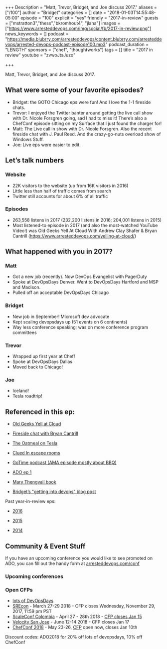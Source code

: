 +++
Description = "Matt, Trevor, Bridget, and Joe discuss 2017."
aliases = ["/100"]
author = "Bridget"
categories = []
date = "2018-01-03T14:55:48-05:00"
episode = "100"
explicit = "yes"
friendly = "2017-in-review"
guests = ["mstratton3","thess","bkromhout4", "jlaha"]
images = ["https://www.arresteddevops.com/img/social/fb/2017-in-review.png"]
news_keywords = []
podcast = "https://media.blubrry.com/arresteddevops/content.blubrry.com/arresteddevops/arrested-devops-podcast-episode100.mp3"
podcast_duration = "LENGTH"
sponsors = ["chef", "thoughtworks"]
tags = []
title = "2017 in review"
youtube = "zvwoJtsJuzo"

+++

Matt, Trevor, Bridget, and Joe discuss 2017.

## What were some of your favorite episodes?

- Bridget: the GOTO Chicago eps were fun! And I love the 1-1 fireside chats.
- Trevor: I enjoyed the Twitter banter around getting the live call show with Dr. Nicole Forsgren going, sad I had to miss it! There’s also a ChefConf episode sitting on my Surface that I just found the charger for!
- Matt: The Live call in show with Dr. Nicole Forsgren. Also the recent fireside chat with J. Paul Reed. And the crazy-go-nuts overload show of Windows Stuff.
- Joe: Live eps were easier to edit.

## Let’s talk numbers

### Website
- 22K visitors to the website  (up from 16K visitors in 2016)
- Little less than half of traffic comes from search
- Twitter still accounts for about 6% of all traffic

### Episodes
- 263,558 listens in 2017 (232,200 listens in 2016; 204,001 listens in 2015)
- Most listened-to episode in 2017 (and also the most-watched YouTube Video!) was Old Geeks Yell At Cloud With Andrew Clay Shafer & Bryan Cantrill (https://www.arresteddevops.com/yelling-at-cloud/) 

## What happened with you in 2017?

### Matt
- Got a new job (recently). Now DevOps Evangelist with PagerDuty
- Spoke at DevOpsDays Denver. Went to DevOpsDays Hartford and MSP and Madison.
- Pulled off an acceptable DevOpsDays Chicago

### Bridget
- New job in September! Microsoft dev advocate
- Kept scaling devopsdays up (51 events on 6 continents)
- Way less conference speaking; was on more conference program committees

### Trevor
- Wrapped up first year at Chef! 
- Spoke at DevOpsDays Dallas
- Moved back to Chicago!

### Joe
- Iceland!
- Tesla roadtrip!



## Referenced in this ep:

- [Old Geeks Yell at Cloud](https://www.arresteddevops.com/yelling-at-cloud/)

- [Fireside chat with Bryan Cantrill](https://www.arresteddevops.com/fireside-chat/)

- [The Oatmeal on Tesla](http://theoatmeal.com/comics/tesla_model_s )

- [Clued In escape rooms](http://cluedinescaperooms.com/)

- [GoTime podcast (AMA episode mostly about BBQ)](https://changelog.com/gotime/45)

- [ADO ep 1](https://www.arresteddevops.com/what-is-devops/)

- [Mary Thengvall book](https://twitter.com/mary_grace/status/944289024159526912)

- [Bridget’s "getting into devops" blog post](https://bridgetkromhout.com/blog/noona-is-devops-style/)


Past year-in-review eps:

- [2016](https://www.arresteddevops.com/2016-wrapup/)

- [2015](https://www.arresteddevops.com/2015-in-review/)

- [2014](https://www.arresteddevops.com/a-year-of-ado/)



## Community & Event Stuff

If you have an upcoming conference you would like to see promoted on ADO, you can fill out the handy form at [arresteddevops.com/conf](https://arresteddevops.com/conf)

### Upcoming conferences

### Open CFPs

* [lots of DevOpsDays](https://devopsdays.org/speaking)
* [SREcon](https://www.usenix.org/conference/srecon18americas/call-for-participation) - March 27-29 2018 - CFP closes Wednesday, November 29, 2017, 11:59 pm PST
* [ScaleConf Colombia](http://scaleconfco.com/) - April 27 - 28th 2018 - [CFP closes Jan 15](https://www.papercall.io/scaleconfco2018)
* [Velocity San Jose](https://conferences.oreilly.com/velocity/vl-ca/public/cfp/611 ) - June 12-14 2018 - CFP closes Jan 17
* [ChefConf 2018](https://chefconf.chef.io) - May 23-26, [CFP](https://chefconf.chef.io/cfp/) open now, closes Jan 10th

Discount codes: ADO2018 for 20% off lots of devopsdays, 10% off ChefConf 



